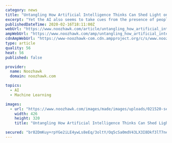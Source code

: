 ```yaml
---
category: news
title: "Untangling How Artificial Intelligence Thinks Can Shed Light on Human Notions"
excerpt: "Yet the AI also seems to take cues from the presence of people in pictures of bananas when identifying the fruit. Fabian Offert Found in everything from self-driving cars to machine translation, artificial neural networks are currently one of the hottest fields in machine learning. Now there’s a growing interest in unraveling how these brain ..."
publishedDateTime: 2020-02-16T18:11:00Z
webUrl: "https://www.noozhawk.com/article/untangling_how_artificial_intelligence_thinks_can_shed_light_on_human_notio"
ampWebUrl: "https://www.noozhawk.com/amp/untangling_how_artificial_intelligence_thinks_can_shed_light_on_human_notio"
cdnAmpWebUrl: "https://www-noozhawk-com.cdn.ampproject.org/c/s/www.noozhawk.com/amp/untangling_how_artificial_intelligence_thinks_can_shed_light_on_human_notio"
type: article
quality: 56
heat: 56
published: false

provider:
  name: Noozhawk
  domain: noozhawk.com

topics:
  - AI
  - Machine Learning

images:
  - url: "https://www.noozhawk.com/images/made/images/uploads/021520-seaurchins-630_426_320_s.jpg"
    width: 426
    height: 320
    title: "Untangling How Artificial Intelligence Thinks Can Shed Light on Human Notions"

secured: "br82DmKuy+rpYGe2iLE4ywLs8eEq/3oltY/Oq5cSa0mdV43LX3I8Dkf3lT7neih0J9opmO6Wpu9epA0Y85BVS6pibVGm9fcpBv9szExTjmWCeYfivuxiXWMMMWUTaUsScYKZu9+5AxP0bW7XO5gzpAapHrx9eUbWrKtLJDR+/M35UL4n/NgAIU47nnNM+42tH8xWw9yaqcs4RE3tophElIJEZaMSvREUcY5myV34AXbnaBkI+0Y2YuV60UAETK1V9TxteXr00xoayzUvE2GYbBcOnfctOSvLnk887Cpq1Ku/1NdyRPpgs/Etkt9weX7o;+UNNWkN/cm7d3axV7jdmrg=="
---
```


